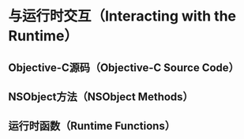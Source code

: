 # 与运行时交互（Interacting with the Runtime）



## Objective-C源码（Objective-C Source Code）

## NSObject方法（NSObject Methods）

## 运行时函数（Runtime Functions）



